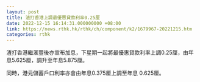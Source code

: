 ```yaml
---
layout: post
title: 渣打香港上調最優惠貸款利率0.25厘
date: 2022-12-15 16:14:31.000000000 +08:00
link: https://news.rthk.hk/rthk/ch/component/k2/1679967-20221215.htm
categories: rthk
---
```


渣打香港繼滙豐後亦宣布加息，下星期一起將最優惠貸款利率上調0.25厘，由年息5.625厘，調升至年息5.875厘。

同時，港元儲蓄戶口利率亦會由年息0.375厘上調至年息 0.625厘。
